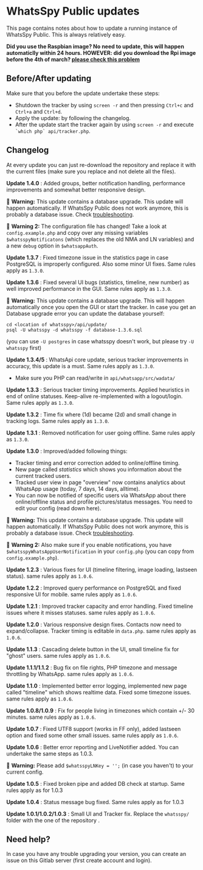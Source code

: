 # WhatsSpy Public updates

This page contains notes about how to update a running instance of WhatsSpy Public. This is always relatively easy. 

**Did you use the Raspbian image? No need to update, this will happen automaticlly within 24 hours. HOWEVER: did you download the Rpi image before the 4th of march? [please check this problem](https://gitlab.maikel.pro/maikeldus/WhatsSpy-Public/wikis/rpi-fix)**


## Before/After updating

Make sure that you before the update undertake these steps:

* Shutdown the tracker by using `screen -r` and then pressing `Ctrl+c` and `Ctrl+a` and `Ctrl+d`.
* Apply the update: by following the changelog.
* After the update start the tracker again by using `screen -r` and execute `` `which php` api/tracker.php``.


## Changelog

At every update you can just re-download the repository and replace it with the current files (make sure you replace and not delete all the files).

**Update 1.4.0** : Added groups, better notification handling, performance improvements and somewhat better responsive design.

:horse: **Warning:** This update contains a database upgrade. This update will happen automatically. If WhatsSpy Public does not work anymore, this is probably a database issue. Check [troubleshooting](troubleshooting).

:horse: **Warning 2:** The configuration file has changed! Take a look at `config.example.php` and copy over any missing variables `$whatsspyNotificatons` (which replaces the old NMA and LN variables) and a new `debug` option in `$whatsappAuth`.

**Update 1.3.7** : Fixed timezone issue in the statistics page in case PostgreSQL is improperly configured. Also some minor UI fixes. Same rules apply as `1.3.0`.

**Update 1.3.6** : Fixed several UI bugs (statistics, timeline, new number) as well improved performance in the GUI. Same rules apply as `1.3.0`.

:horse: **Warning:** This update contains a database upgrade. This will happen automatically once you open the GUI or start the tracker. In case you get an Database upgrade error you can update the database yourself:
```
cd <location of whatsspy>/api/update/
psql -U whatsspy -d whatsspy -f database-1.3.6.sql
```
(you can use `-U postgres` in case whatsspy doesn't work, but please try `-U whatsspy` first)

**Update 1.3.4/5** : WhatsApi core update, serious tracker improvements in accuracy, this update is a must. Same rules apply as `1.3.0`.

* Make sure you PHP can read/write in `api/whatsapp/src/wadata/`

**Update 1.3.3** : Serious tracker timing improvements. Applied heuristics in end of online statuses. Keep-alive re-implemented with a logout/login. Same rules apply as `1.3.0`.

**Update 1.3.2** : Time fix where (1d) became (2d) and small change in tracking logs. Same rules apply as `1.3.0`.

**Update 1.3.1** : Removed notification for user going offline. Same rules apply as `1.3.0`.

**Update 1.3.0** : Improved/added following things:

* Tracker timing and error correction added to online/offline timing.
* New page called *statistics* which shows you information about the current tracked users.
* Tracked user view in page "overview" now contains analytics about WhatsApp usage (today, 7 days, 14 days, alltime).
* You can now be notified of specific users via WhatsApp about there online/offline status and profile pictures/status messages. You need to edit your config (read down here).

:horse: **Warning:** This update contains a database upgrade. This update will happen automatically. If WhatsSpy Public does not work anymore, this is probably a database issue. Check [troubleshooting](troubleshooting).

:horse: **Warning 2:** Also make sure if you enable notifications, you have `$whatsspyWhatsAppUserNotification` in your `config.php` (you can copy from `config.example.php`).

**Update 1.2.3** : Various fixes for UI (timeline filtering, image loading, lastseen status). same rules apply as  `1.0.6`.

**Update 1.2.2** : Improved query performance on PostgreSQL and fixed responsive UI for mobile. same rules apply as `1.0.6`.

**Update 1.2.1** : Improved tracker capacity and error handling. Fixed timeline issues where it misses statuses. same rules apply as `1.0.6`.

**Update 1.2.0** : Various responsive design fixes. Contacts now need to expand/collapse. Tracker timing is editable in `data.php`. same rules apply as `1.0.6`.

**Update 1.1.3** : Cascading delete button in the UI, small timeline fix for "ghost" users. same rules apply as `1.0.6`.

**Update 1.1.1/1.1.2** : Bug fix on file rights, PHP timezone and message throttling by WhatsApp. same rules apply as `1.0.6`.

**Update 1.1.0** : Implemented better error logging, implemented new page called "timeline" which shows realtime data. Fixed some timezone issues. same rules apply as `1.0.6`.

**Update 1.0.8/1.0.9** : Fix for people living in timezones which contain +/- 30 minutes. same rules apply as `1.0.6`.

**Update 1.0.7** : Fixed UTF8 support (works in FF only), added lastseen option and fixed some other small issues. same rules apply as `1.0.6`.

**Update 1.0.6** : Better error reporting and LiveNotifier added. You can undertake the same steps as 1.0.3. 

:horse: **Warning:** Please add `$whatsspyLNKey = '';` (in case you haven't) to your current config.

**Update 1.0.5** : Fixed broken pipe and added DB check at startup. Same rules apply as for 1.0.3

**Update 1.0.4** : Status message bug fixed. Same rules apply as for 1.0.3

**Update 1.0.1/1.0.2/1.0.3** : Small UI and Tracker fix. Replace the `whatsspy/` folder with the one of the repository .


## Need help?

In case you have any trouble upgrading your version, you can create an issue on this Gitlab server (first create account and login).